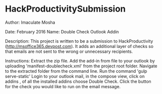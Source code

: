 # HackProductivitySubmission

Author: Imaculate Mosha

Date: February 2016
Name: Double Check Outlook Addin


Description: 
This project is written to be a submission to HackProductivity (http://msoffice365.devpost.com). It adds an additional layer of checks 
so that emails are not sent to the wrong or unnecessary recipients.

Instructions: 
Extract the zip file.
Add the add-in from file to your outlook by uploading 'manifest-doublecheck.xml' from the project root folder.
Navigate to the extracted folder from the command line. 
Run the command 'gulp serve-static'
Login to your outlook mail, in the compose view,  click on addins , of all the installed addins choose Double Check. 
Click the button for the check you would like to run on the email message. 

